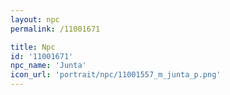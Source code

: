 ```yaml
---
layout: npc
permalink: /11001671

title: Npc
id: '11001671'
npc_name: 'Junta'
icon_url: 'portrait/npc/11001557_m_junta_p.png'
---
```

